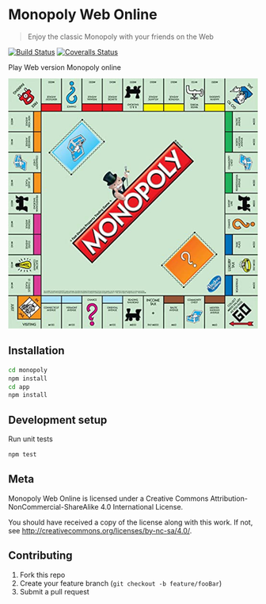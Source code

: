 # Monopoly Web Online
> Enjoy the classic Monopoly with your friends on the Web

[![Build Status][travis-image]][travis-url]
[![Coveralls Status][coveralls-image]][coveralls-url]

Play Web version Monopoly online

![](monopoly.png)

## Installation

```sh
cd monopoly
npm install
cd app
npm install
```

## Development setup

Run unit tests 
```sh
npm test
```

## Meta

Monopoly Web Online is licensed under a 
Creative Commons Attribution-NonCommercial-ShareAlike 4.0 International License.

You should have received a copy of the license along with this
work. If not, see <http://creativecommons.org/licenses/by-nc-sa/4.0/>.

## Contributing

1. Fork this repo
2. Create your feature branch (`git checkout -b feature/fooBar`)
3. Submit a pull request

<!-- Markdown link & img dfn's -->
[travis-image]: https://travis-ci.com/cykoe/monopoly.svg?branch=master
[travis-url]: https://travis-ci.com/cykoe/monopoly
[coveralls-image]: https://coveralls.io/repos/github/cykoe/monopoly/badge.svg?branch=master
[coveralls-url]: https://coveralls.io/github/cykoe/monopoly?branch=master

